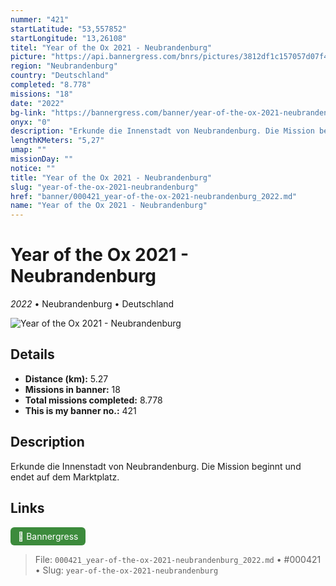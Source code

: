 ```yaml
---
nummer: "421"
startLatitude: "53,557852"
startLongitude: "13,26108"
titel: "Year of the Ox 2021 - Neubrandenburg"
picture: "https://api.bannergress.com/bnrs/pictures/3812df1c157057d07f439864da635a6e"
region: "Neubrandenburg"
country: "Deutschland"
completed: "8.778"
missions: "18"
date: "2022"
bg-link: "https://bannergress.com/banner/year-of-the-ox-2021-neubrandenburg-6042"
onyx: "0"
description: "Erkunde die Innenstadt von Neubrandenburg. Die Mission beginnt und endet auf dem Marktplatz."
lengthKMeters: "5,27"
umap: ""
missionDay: ""
notice: ""
title: "Year of the Ox 2021 - Neubrandenburg"
slug: "year-of-the-ox-2021-neubrandenburg"
href: "banner/000421_year-of-the-ox-2021-neubrandenburg_2022.md"
name: "Year of the Ox 2021 - Neubrandenburg"
---
```

# Year of the Ox 2021 - Neubrandenburg

*2022* • Neubrandenburg • Deutschland

![Year of the Ox 2021 - Neubrandenburg](https://api.bannergress.com/bnrs/pictures/3812df1c157057d07f439864da635a6e)



## Details
- **Distance (km):** 5.27
- **Missions in banner:** 18
- **Total missions completed:** 8.778
- **This is my banner no.:** 421



## Description
Erkunde die Innenstadt von Neubrandenburg. Die Mission beginnt und endet auf dem Marktplatz.



## Links
<a href="https://bannergress.com/banner/year-of-the-ox-2021-neubrandenburg-6042" target="_blank" style="display:inline-block;margin-right:8px;padding:6px 12px;background:#3c8b3c;color:#fff;text-decoration:none;border-radius:6px;">🔗 Bannergress</a>



> File: `000421_year-of-the-ox-2021-neubrandenburg_2022.md`
> • #000421
> • Slug: `year-of-the-ox-2021-neubrandenburg`

